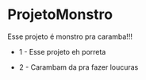 # ProjetoMonstro
Esse projeto é monstro pra caramba!!!

* 1 - Esse projeto eh porreta

* 2 - Carambam da pra fazer loucuras